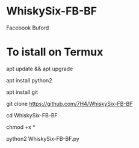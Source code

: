 # WhiskySix-FB-BF

Facebook Buford

To istall on Termux
====================

apt update && apt upgrade

apt install python2

apt install git

git clone https://github.com/7H4/WhiskySix-FB-BF

cd WhiskySix-FB-BF

chmod +x *

python2 WhiskySix-FB-BF.py
